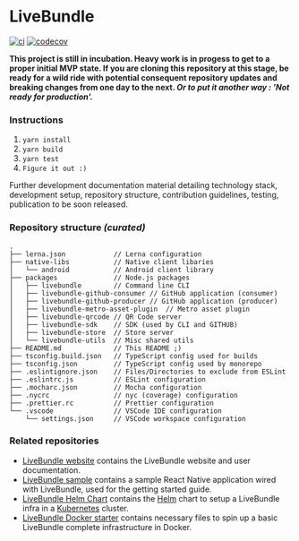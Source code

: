 # LiveBundle

[![ci][1]][2] [![codecov][3]][4]

**This project is still in incubation.
Heavy work is in progess to get to a proper initial MVP state.
If you are cloning this repository at this stage, be ready for a wild ride with potential consequent repository updates and breaking changes from one day to the next. _Or to put it another way : 'Not ready for production'._**

### Instructions

1. `yarn install`
2. `yarn build`
3. `yarn test`
4. `Figure it out :)`

Further development documentation material detailing technology stack, development setup, repository structure, contribution guidelines, testing, publication to be soon released.

### Repository structure _(curated)_

```
.
├── lerna.json            // Lerna configuration
├── native-libs           // Native client libaries
│   └── android           // Android client library
├── packages              // Node.js packages
│   ├── livebundle        // Command line CLI
│   ├── livebundle-github-consumer // GitHub application (consumer)
│   ├── livebundle-github-producer // GitHub application (producer)
│   ├── livebundle-metro-asset-plugin  // Metro asset plugin
│   ├── livebundle-qrcode // QR Code server
│   ├── livebundle-sdk    // SDK (used by CLI and GITHUB)
│   ├── livebundle-store  // Store server
│   └── livebundle-utils  // Misc shared utils
├── README.md             // This README ;)
├── tsconfig.build.json   // TypeScript config used for builds
├── tsconfig.json         // TypeScript config used by monorepo
├── .eslintignore.json    // Files/Directories to exclude from ESLint
├── .eslintrc.js          // ESLint configuration
├── .mocharc.json         // Mocha configuration
├── .nycrc                // nyc (coverage) configuration
├── .prettier.rc          // Prettier configuration
└── .vscode               // VSCode IDE configuration
    └── settings.json     // VSCode workspace configuration
```

### Related repositories

- [LiveBundle website](https://github.com/electrode-io/livebundle-website) contains the LiveBundle website and user documentation.
- [LiveBundle sample](https://github.com/electrode-io/livebundle-sample) contains a sample React Native application wired with LiveBundle, used for the getting started guide.
- [LiveBundle Helm Chart](https://github.com/electrode-io/livebundle-chart) contains the [Helm](https://helm.sh) chart to setup a LiveBundle infra in a [Kubernetes](https://kubernetes.io) cluster.
- [LiveBundle Docker starter](https://github.com/electrode-io/livebundle-docker-starter) contains necessary files to spin up a basic LiveBundle complete infrastructure in Docker.

[1]: https://github.com/electrode-io/livebundle/workflows/ci/badge.svg
[2]: https://github.com/electrode-io/livebundle/actions
[3]: https://codecov.io/gh/electrode-io/livebundle/branch/master/graph/badge.svg?token=97VWVN63G0
[4]: https://codecov.io/gh/electrode-io/livebundle
